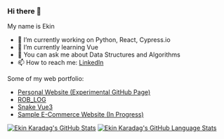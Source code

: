 ### Hi there 👋

My name is Ekin

- 🔭 I’m currently working on Python, React, Cypress.io
- 🌱 I’m currently learning Vue
- 💬 You can ask me about Data Structures and Algorithms
- 📫 How to reach me: [LinkedIn](https://www.linkedin.com/in/ekinkaradag/?locale=en_US)

Some of my web portfolio:
- [Personal Website (Experimental GitHub Page)](https://ekinkaradag.github.io/)
- [ROB_LOG](https://ekinkaradag.github.io/ROB_LOG/)
- [Snake Vue3](https://ekinkaradag.github.io/snake-vue3/)
- [Sample E-Commerce Website (In Progress)](https://ekinkaradag.github.io/sample-ecommerce/#/)

[![Ekin Karadag's GitHub Stats](https://github-readme-stats.vercel.app/api/?username=ekinkaradag&count_private=true&theme=tokyonight&showicons=true&hide=contribs&show_icons=true&include_all_commits=true&line_height=24)](https://github.com/ekinkaradag)
[![Ekin Karadag's GitHub Language Stats](https://github-readme-stats.vercel.app/api/top-langs/?username=ekinkaradag&langs_count=6&layout=compact&theme=tokyonight)](https://github.com/ekinkaradag)
